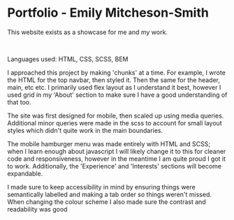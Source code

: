<h1>Portfolio - Emily Mitcheson-Smith</h1>

<p>This website exists as a showcase for me and my work.</p>
<br>
<p>Languages used: HTML, CSS, SCSS, BEM</p>

<p>I approached this project by making 'chunks' at a time. For example, I wrote the HTML for the top navbar, then styled it. Then the same for the header, main, etc etc. I primarily used flex layout as I understand it best, however I used grid in my 'About' section to make sure I have a good understanding of that too.</p>
<p>The site was first designed for mobile, then scaled up using media queries. Additional minor queries were made in the scss to account for small layout styles which didn't quite work in the main boundaries.</p>
<p>The mobile hamburger menu was made entirely with HTML and SCSS; when I learn enough about javascript I will likely change it to this for cleaner code and responsiveness, however in the meantime I am quite proud I got it to work. Additionally, the 'Experience' and 'Interests' sections will become expandable.</p>
<p>I made sure to keep accessibility in mind by ensuring things were semantically labelled and making a tab order so things weren't missed. When changing the colour scheme I also made sure the contrast and readability was good</p>